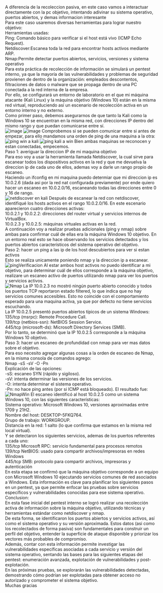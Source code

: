 A diferencia de la recoleccion pasiva, en este caso vamos a interactuar directamente con la pc objetivo, intentando adivinar su sistema operativo,
puertos abiertos, y demas informacion interesante  
Para este caso usaremos diversas herramientas para lograr nuestro objetivo:  
Herramientas usadas:  
Ping: Comando básico para verificar si el host está vivo (ICMP Echo Request).  
Netdiscover:Escanea toda la red para encontrar hosts activos mediante ARP.  
Nmap:Permite detectar puertos abiertos, servicios, versiones y sistema operativo  
Para esta práctica de recolección de información se simulará un pentest interno, ya que la mayoría de las vulnerabilidades y problemas de seguridad provienen de dentro de la organización: empleados descontentos, filtraciones de datos o malware que se propaga dentro de una PC conectada a la red interna de la empresa.  
Por ello, se configurará un entorno de laboratorio en el que mi máquina atacante (Kali Linux) y la máquina objetivo (Windows 10) están en la misma red virtual, reproduciendo así un escenario de recolección activa en un entorno interno y no externo.  
Como primer paso, debemos asegurarnos de que tanto la Kali como la Windows 10 se encuentran en la misma red, con direcciones IP dentro del mismo rango y que puedan comunicarse entre sí.  
![image](https://github.com/user-attachments/assets/17153a81-bc04-41ef-9619-b6eeb45711ef)
![image](https://github.com/user-attachments/assets/6a807761-a106-4768-89db-bcc864936cd6)
Comprobemos si se pueden comunicar entre si antes de empezar, para ello mandamos una orden de ping de una maquina a la otra:  
![ping win a kali](https://github.com/user-attachments/assets/0ed64eaa-016c-46ac-aaed-eab773d16385)
![ping kali a win](https://github.com/user-attachments/assets/a9145623-730b-46fa-8ca1-1a171a234804)
Bien ambas maquinas se reconocen y estan conectadas, empecemos.  
Paso 1: averiguar la direccion IP de mi maquina objetivo  
Para eso voy a usar la herramienta llamada Netdiscover, la cual sirve para escanear todos los dispositivos activos en la red y que me devuelva la direccion ip de cada uno de ellos, ademas voy a darle un rango propio de escaneo.  
Haciendo un ifconfig en mi maquina puedo determiar que mi direccion ip es 10.0.2.6 (dada asi por la red nat configurada previamente) por ende quiero hacer un escaneo en 10.0.2.0/16, escaneando todas las direcciones entre 0 y 16 de rango.  
![netdiscover en kali](https://github.com/user-attachments/assets/5c9666e3-a7ea-42b3-a180-a38d49257b6c)
Después de escanear la red con netdiscover, identifiqué los hosts activos en el rango 10.0.2.0/16. En este escenario aparecieron cuatro direcciones activas:  
10.0.2.1 y 10.0.2.2: direcciones del router virtual y servicios internos de VirtualBox.  
10.0.2.3 y 10.0.2.5: máquinas virtuales activas en la red.  
A continuación voy a realizar pruebas adicionales (ping y nmap) sobre ambas para confirmar cuál de ellas era la máquina Windows 10 objetivo. En un entorno real esto se hace observando los servicios detectados y los puertos abiertos característicos del sistema operativo del objetivo.  
Paso 2: hacer un ping a las ip de los host descubiertos para ver si estan activos  
Esto se realiza unicamente poniendo nmap y la direccion ip a escanear.  
![pingVerificacion](https://github.com/user-attachments/assets/5c99a8d5-b7f7-4541-8247-eec37cc362d7)
Al estar ambos host activos no puedo identificar a mi objetivo, para determinar cuál de ellos corresponde a la máquina objetivo, realizare un escaneo activo de puertos utilizando nmap para ver los puertos y servicios activos.  
![Nmap](https://github.com/user-attachments/assets/18351c16-bfa9-4a7d-9271-6933ee40d77f)
La IP 10.0.2.3 no mostró ningún puerto abierto conocido y todos los puertos TCP reportaron estado filtered, lo que indica que no hay servicios comunes accesibles. Esto no coincide con el comportamiento esperado para una maquina activa, ya que por defecto no tiene servicios escuchando.  
La IP 10.0.2.5 presentó puertos abiertos típicos de un sistema Windows:
135/tcp (msrpc): Remote Procedure Call.  
139/tcp (netbios-ssn): NetBIOS Session Service.  
445/tcp (microsoft-ds): Microsoft Directory Services (SMB).  
Por lo tanto, se determinó que la IP 10.0.2.5 corresponde a la máquina Windows 10 objetivo.  
Paso 3: hacer un escaneo de profundidad con nmap para ver mas datos sobre el objetivo.  
Para eso necesito agregar algunas cosas a la orden de escaneo de Nmap, en la misma consola de comandos agrego:  
Nmap -sS -sV -O -Pn  
Explicación de las opciones:  
-sS: escaneo SYN (rápido y sigiloso).  
-sV: intenta determinar las versiones de los servicios.  
-O: intenta determinar el sistema operativo.  
-Pn: no hace ping antes (por si ICMP está bloqueado). 
El resultado fue:  
![NmapWin](https://github.com/user-attachments/assets/1fce0b6d-4d83-4667-8c90-7bf398c30bdf)
El escaneo identificó al host 10.0.2.5 como un sistema Windows 10, con las siguientes características:  
Sistema operativo: Microsoft Windows 10, versiones aproximadas entre 1709 y 21H2.  
Nombre del host: DESKTOP-5FKQ764.  
Grupo de trabajo: WORKGROUP.  
Distancia en la red: 1 salto (lo que confirma que estamos en la misma red local virtual).  
Y se detectaron los siguientes servicios, ademas de los puertos referentes a cada uno:  
135/tcp Microsoft RPC: servicio fundamental para procesos remotos  
139/tcp NetBIOS: usado para compartir archivos/impresoras en redes Windows  
445/tcp SMB: protocolo para compartir archivos, impresoras y autenticación  
En esta etapa se confirmó que la máquina objetivo corresponde a un equipo con Microsoft Windows 10 ejecutando servicios comunes de red asociados a Windows. Esta información es clave para planificar los siguientes pasos en un pentest, ya que permite enfocar las pruebas sobre servicios específicos y vulnerabilidades conocidas para ese sistema operativo.  
Conclusion:  
En esta fase inicial del pentest interno se logró realizar una recolección activa de información sobre la máquina objetivo, utilizando técnicas y herramientas estándar como netdiscover y nmap.  
De esta forma, se identificaron los puertos abiertos y servicios activos, así como el sistema operativo y su versión aproximada. Estos datos (asi como los recolectados de forma pasiva) son fundamentales para construir un perfil del objetivo, entender la superficie de ataque disponible y priorizar los vectores más probables de compromiso.  
Además, contar con esta información permite investigar las vulnerabilidades específicas asociadas a cada servicio y versión del sistema operativo, sentando las bases para las siguientes etapas del pentest: enumeración avanzada, explotación de vulnerabilidades y post-explotación.  
En las próximas pruebas, se explorarán las vulnerabilidades detectadas, demostrando cómo podrían ser explotadas para obtener acceso no autorizado y comprometer el sistema objetivo.  
Muchas gracias
